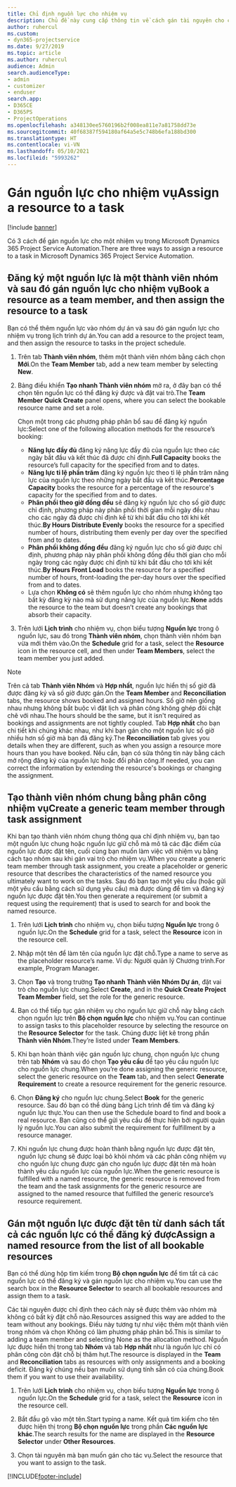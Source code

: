 ```yaml
---
title: Chỉ định nguồn lực cho nhiệm vụ
description: Chủ đề này cung cấp thông tin về cách gán tài nguyên cho công việc.
author: ruhercul
ms.custom:
- dyn365-projectservice
ms.date: 9/27/2019
ms.topic: article
ms.author: ruhercul
audience: Admin
search.audienceType:
- admin
- customizer
- enduser
search.app:
- D365CE
- D365PS
- ProjectOperations
ms.openlocfilehash: a348130ee5760196b2f008ea811e7a81758dd73e
ms.sourcegitcommit: 40f68387f594180af64a5e5c748b6efa188bd300
ms.translationtype: HT
ms.contentlocale: vi-VN
ms.lasthandoff: 05/10/2021
ms.locfileid: "5993262"
---
```

# <a name="assign-a-resource-to-a-task"></a><span data-ttu-id="ac082-103">Gán nguồn lực cho nhiệm vụ</span><span class="sxs-lookup"><span data-stu-id="ac082-103">Assign a resource to a task</span></span>

[!include [banner](../includes/psa-now-project-operations.md)]

<span data-ttu-id="ac082-104">Có 3 cách để gán nguồn lực cho một nhiệm vụ trong Microsoft Dynamics 365 Project Service Automation.</span><span class="sxs-lookup"><span data-stu-id="ac082-104">There are three ways to assign a resource to a task in Microsoft Dynamics 365 Project Service Automation.</span></span>

## <a name="book-a-resource-as-a-team-member-and-then-assign-the-resource-to-a-task"></a><span data-ttu-id="ac082-105">Đăng ký một nguồn lực là một thành viên nhóm và sau đó gán nguồn lực cho nhiệm vụ</span><span class="sxs-lookup"><span data-stu-id="ac082-105">Book a resource as a team member, and then assign the resource to a task</span></span>

<span data-ttu-id="ac082-106">Bạn có thể thêm nguồn lực vào nhóm dự án và sau đó gán nguồn lực cho nhiệm vụ trong lịch trình dự án.</span><span class="sxs-lookup"><span data-stu-id="ac082-106">You can add a resource to the project team, and then assign the resource to tasks in the project schedule.</span></span>

1. <span data-ttu-id="ac082-107">Trên tab **Thành viên nhóm**, thêm một thành viên nhóm bằng cách chọn **Mới**.</span><span class="sxs-lookup"><span data-stu-id="ac082-107">On the **Team Member** tab, add a new team member by selecting **New**.</span></span> 

2. <span data-ttu-id="ac082-108">Bảng điều khiển **Tạo nhanh Thành viên nhóm** mở ra, ở đây bạn có thể chọn tên nguồn lực có thể đăng ký được và đặt vai trò.</span><span class="sxs-lookup"><span data-stu-id="ac082-108">The **Team Member Quick Create** panel opens, where you can select the bookable resource name and set a role.</span></span> 

    <span data-ttu-id="ac082-109">Chọn một trong các phương pháp phân bổ sau để đăng ký nguồn lực:</span><span class="sxs-lookup"><span data-stu-id="ac082-109">Select one of the following allocation methods for the resource’s booking:</span></span>

    - <span data-ttu-id="ac082-110">**Năng lực đầy đủ** đăng ký năng lực đầy đủ của nguồn lực theo các ngày bắt đầu và kết thúc đã được chỉ định.</span><span class="sxs-lookup"><span data-stu-id="ac082-110">**Full Capacity** books the resource’s full capacity for the specified from and to dates.</span></span>
    - <span data-ttu-id="ac082-111">**Năng lực tỉ lệ phần trăm** đăng ký nguồn lực theo tỉ lệ phần trăm năng lực của nguồn lực theo những ngày bắt đầu và kết thúc.</span><span class="sxs-lookup"><span data-stu-id="ac082-111">**Percentage Capacity** books the resource for a percentage of the resource's capacity for the specified from and to dates.</span></span>
    - <span data-ttu-id="ac082-112">**Phân phối theo giờ đồng đều** sẽ đăng ký nguồn lực cho số giờ được chỉ định, phương pháp này phân phối thời gian mỗi ngày đều nhau cho các ngày đã được chỉ định kể từ khi bắt đầu cho tới khi kết thúc.</span><span class="sxs-lookup"><span data-stu-id="ac082-112">**By Hours Distribute Evenly** books the resource for a specified number of hours, distributing them evenly per day over the specified from and to dates.</span></span>
    - <span data-ttu-id="ac082-113">**Phân phối không đồng đều** đăng ký nguồn lực cho số giờ được chỉ định, phương pháp này phân phối không đồng đều thời gian cho mỗi ngày trong các ngày được chỉ định từ khi bắt đầu cho tới khi kết thúc.</span><span class="sxs-lookup"><span data-stu-id="ac082-113">**By Hours Front Load** books the resource for a specified number of hours, front-loading the per-day hours over the specified from and to dates.</span></span>
    - <span data-ttu-id="ac082-114">Lựa chọn **Không có** sẽ thêm nguồn lực cho nhóm nhưng không tạo bất kỳ đăng kỳ nào mà sử dụng năng lực của nguồn lực.</span><span class="sxs-lookup"><span data-stu-id="ac082-114">**None** adds the resource to the team but doesn’t create any bookings that absorb their capacity.</span></span>

3. <span data-ttu-id="ac082-115">Trên lưới **Lịch trình** cho nhiệm vụ, chọn biểu tượng **Nguồn lực** trong ô nguồn lực, sau đó trong **Thành viên nhóm**, chọn thành viên nhóm bạn vừa mới thêm vào.</span><span class="sxs-lookup"><span data-stu-id="ac082-115">On the **Schedule** grid for a task, select the **Resource** icon in the resource cell, and then under **Team Members**, select the team member you just added.</span></span> 

> [!NOTE]
> <span data-ttu-id="ac082-116">Trên cả tab **Thành viên Nhóm** và **Hợp nhất**, nguồn lực hiển thị số giờ đã được đăng ký và số giờ được gán.</span><span class="sxs-lookup"><span data-stu-id="ac082-116">On the **Team Member** and **Reconciliation** tabs, the resource shows booked and assigned hours.</span></span> <span data-ttu-id="ac082-117">Số giờ nên giống nhau nhưng không bắt buộc vì đặt lịch và phân công không ghép đôi chặt chẽ với nhau.</span><span class="sxs-lookup"><span data-stu-id="ac082-117">The hours should be the same, but it isn't required as bookings and assignments are not tightly coupled.</span></span> <span data-ttu-id="ac082-118">Tab **Hợp nhất** cho bạn chi tiết khi chúng khác nhau, như khi bạn gán cho một nguồn lực số giờ nhiều hơn số giờ mà bạn đã đăng ký.</span><span class="sxs-lookup"><span data-stu-id="ac082-118">The **Reconciliation** tab gives you details when they are different, such as when you assign a resource more hours than you have booked.</span></span> <span data-ttu-id="ac082-119">Nếu cần, bạn có sửa thông tin này bằng cách mở rộng đăng ký của nguồn lực hoặc đổi phân công.</span><span class="sxs-lookup"><span data-stu-id="ac082-119">If needed, you can correct the information by extending the resource's bookings or changing the assignment.</span></span>

## <a name="create-a-generic-team-member-through-task-assignment"></a><span data-ttu-id="ac082-120">Tạo thành viên nhóm chung bằng phân công nhiệm vụ</span><span class="sxs-lookup"><span data-stu-id="ac082-120">Create a generic team member through task assignment</span></span>

<span data-ttu-id="ac082-121">Khi bạn tạo thành viên nhóm chung thông qua chỉ định nhiệm vụ, bạn tạo một nguồn lực chung hoặc nguồn lực giữ chỗ mà mô tả các đặc điểm của nguồn lực được đặt tên, cuối cùng bạn muốn làm việc với nhiệm vụ bằng cách tạo nhóm sau khi gán vai trò cho nhiệm vụ.</span><span class="sxs-lookup"><span data-stu-id="ac082-121">When you create a generic team member through task assignment, you create a placeholder or generic resource that describes the characteristics of the named resource you ultimately want to work on the tasks.</span></span> <span data-ttu-id="ac082-122">Sau đó bạn tạo một yêu cầu (hoặc gửi một yêu cầu bằng cách sử dụng yêu cầu) mà được dùng để tìm và đăng ký nguồn lực được đặt tên.</span><span class="sxs-lookup"><span data-stu-id="ac082-122">You then generate a requirement (or submit a request using the requirement) that is used to search for and book the named resource.</span></span>

1. <span data-ttu-id="ac082-123">Trên lưới **Lịch trình** cho nhiệm vụ, chọn biểu tượng **Nguồn lực** trong ô nguồn lực.</span><span class="sxs-lookup"><span data-stu-id="ac082-123">On the **Schedule** grid for a task, select the **Resource** icon in the resource cell.</span></span>

2. <span data-ttu-id="ac082-124">Nhập một tên để làm tên của nguồn lực đặt chỗ.</span><span class="sxs-lookup"><span data-stu-id="ac082-124">Type a name to serve as the placeholder resource’s name.</span></span> <span data-ttu-id="ac082-125">Ví dụ: Người quản lý Chương trình.</span><span class="sxs-lookup"><span data-stu-id="ac082-125">For example, Program Manager.</span></span>

3. <span data-ttu-id="ac082-126">Chọn **Tạo** và trong trường **Tạo nhanh Thành viên Nhóm Dự án**, đặt vai trò cho nguồn lực chung.</span><span class="sxs-lookup"><span data-stu-id="ac082-126">Select **Create**, and in the **Quick Create Project Team Member** field, set the role for the generic resource.</span></span>

4. <span data-ttu-id="ac082-127">Bạn có thể tiếp tục gán nhiệm vụ cho nguồn lực giữ chỗ này bằng cách chọn nguồn lực trên **Bộ chọn nguồn lực** cho nhiệm vụ.</span><span class="sxs-lookup"><span data-stu-id="ac082-127">You can continue to assign tasks to this placeholder resource by selecting the resource on the **Resource Selector** for the task.</span></span> <span data-ttu-id="ac082-128">Chúng được liệt kê trong phần **Thành viên Nhóm**.</span><span class="sxs-lookup"><span data-stu-id="ac082-128">They’re listed under **Team Members**.</span></span>

5. <span data-ttu-id="ac082-129">Khi bạn hoàn thành việc gán nguồn lực chung, chọn nguồn lực chung trên tab **Nhóm** và sau đó chọn **Tạo yêu cầu** để tạo yêu cầu nguồn lực cho nguồn lực chung.</span><span class="sxs-lookup"><span data-stu-id="ac082-129">When you’re done assigning the generic resource, select the generic resource on the **Team** tab, and then select **Generate Requirement** to create a resource requirement for the generic resource.</span></span>

6. <span data-ttu-id="ac082-130">Chọn **Đăng ký** cho nguồn lực chung.</span><span class="sxs-lookup"><span data-stu-id="ac082-130">Select **Book** for the generic resource.</span></span> <span data-ttu-id="ac082-131">Sau đó bạn có thể dùng bảng Lịch trình để tìm và đăng ký nguồn lực thực.</span><span class="sxs-lookup"><span data-stu-id="ac082-131">You can then use the Schedule board to find and book a real resource.</span></span> <span data-ttu-id="ac082-132">Bạn cũng có thể gửi yêu cầu để thực hiện bởi người quản lý nguồn lực.</span><span class="sxs-lookup"><span data-stu-id="ac082-132">You can also submit the requirement for fulfillment by a resource manager.</span></span>

7. <span data-ttu-id="ac082-133">Khi nguồn lực chung được hoàn thành bằng nguồn lực được đặt tên, nguồn lực chung sẽ được loại bỏ khỏi nhóm và các phân công nhiệm vụ cho nguồn lực chung được gán cho nguồn lực được đặt tên mà hoàn thành yêu cầu nguồn lực của nguồn lực.</span><span class="sxs-lookup"><span data-stu-id="ac082-133">When the generic resource is fulfilled with a named resource, the generic resource is removed from the team and the task assignments for the generic resource are assigned to the named resource that fulfilled the generic resource’s resource requirement.</span></span>

## <a name="assign-a-named-resource-from-the-list-of-all-bookable-resources"></a><span data-ttu-id="ac082-134">Gán một nguồn lực được đặt tên từ danh sách tất cả các nguồn lực có thể đăng ký được</span><span class="sxs-lookup"><span data-stu-id="ac082-134">Assign a named resource from the list of all bookable resources</span></span>

<span data-ttu-id="ac082-135">Bạn có thể dùng hộp tìm kiếm trong **Bộ chọn nguồn lực** để tìm tất cả các nguồn lực có thể đăng ký và gán nguồn lực cho nhiệm vụ.</span><span class="sxs-lookup"><span data-stu-id="ac082-135">You can use the search box in the **Resource Selector** to search all bookable resources and assign them to a task.</span></span>

<span data-ttu-id="ac082-136">Các tài nguyên được chỉ định theo cách này sẽ được thêm vào nhóm mà không có bất kỳ đặt chỗ nào.</span><span class="sxs-lookup"><span data-stu-id="ac082-136">Resources assigned this way are added to the team without any bookings.</span></span> <span data-ttu-id="ac082-137">Điều này tương tự như việc thêm một thành viên trong nhóm và chọn Không có làm phương pháp phân bổ.</span><span class="sxs-lookup"><span data-stu-id="ac082-137">This is similar to adding a team member and selecting None as the allocation method.</span></span> <span data-ttu-id="ac082-138">Nguồn lực được hiển thị trong tab **Nhóm** và tab **Hợp nhất** như là nguồn lực chỉ có phân công còn đặt chỗ bị thâm hụt.</span><span class="sxs-lookup"><span data-stu-id="ac082-138">The resource is displayed in the **Team** and **Reconciliation** tabs as resources with only assignments and a booking deficit.</span></span> <span data-ttu-id="ac082-139">Đăng ký chúng nếu bạn muốn sử dụng tính sẵn có của chúng.</span><span class="sxs-lookup"><span data-stu-id="ac082-139">Book them if you want to use their availability.</span></span>

1. <span data-ttu-id="ac082-140">Trên lưới **Lịch trình** cho nhiệm vụ, chọn biểu tượng **Nguồn lực** trong ô nguồn lực.</span><span class="sxs-lookup"><span data-stu-id="ac082-140">On the **Schedule** grid for a task, select the **Resource** icon in the resource cell.</span></span>

2. <span data-ttu-id="ac082-141">Bắt đầu gõ vào một tên.</span><span class="sxs-lookup"><span data-stu-id="ac082-141">Start typing a name.</span></span> <span data-ttu-id="ac082-142">Kết quả tìm kiếm cho tên được hiện thị trong **Bộ chọn nguồn lực** trong phần **Các nguồn lực khác**.</span><span class="sxs-lookup"><span data-stu-id="ac082-142">The search results for the name are displayed in the **Resource Selector** under **Other Resources**.</span></span>

3. <span data-ttu-id="ac082-143">Chọn tài nguyên mà bạn muốn gán cho tác vụ.</span><span class="sxs-lookup"><span data-stu-id="ac082-143">Select the resource that you want to assign to the task.</span></span>



[!INCLUDE[footer-include](../includes/footer-banner.md)]
